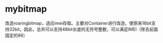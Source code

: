 # mybitmap
改造roaringbitmap，适应imei存取。主要对Container进行改造，使原来16bit支持32bit，因此，总共可以支持48bit长度的无符号整数，可以满足IMEI（除去前面固定的86）
